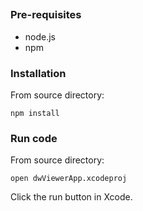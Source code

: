 ##

### Pre-requisites

* node.js 
* npm

### Installation

From source directory:

~~~
npm install
~~~


### Run code

From source directory:

~~~
open dwViewerApp.xcodeproj
~~~

Click the run button in Xcode.



